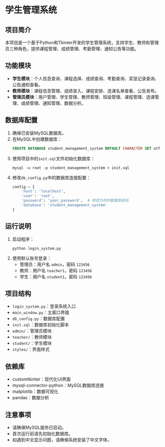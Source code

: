 # 学生管理系统

## 项目简介
本项目是一个基于Python和Tkinter开发的学生管理系统，支持学生、教师和管理员三种角色，提供课程管理、成绩管理、考勤管理、通知公告等功能。

## 功能模块
- **学生模块**：个人信息查询、课程选择、成绩查询、考勤查询、奖惩记录查询、公告通知查看。
- **教师模块**：课程信息管理、成绩录入、课程安排、选课名单查看、公告发布。
- **管理员模块**：用户管理、学生管理、教师管理、班级管理、课程管理、选课管理、成绩管理、通知管理、数据分析。



## 数据库配置
1. 确保已安装MySQL数据库。
2. 在MySQL中创建数据库：
   ```sql
   CREATE DATABASE student_management_system DEFAULT CHARACTER SET utf8mb4 COLLATE utf8mb4_unicode_ci;
   ```
3. 使用项目中的`init.sql`文件初始化数据库：
   ```
   mysql -u root -p student_management_system < init.sql
   ```
4. 修改`db_config.py`中的数据库连接配置：
   ```python
   config = {
       'host': 'localhost',
       'user': 'root',
       'password': 'your_password',  # 修改为你的数据库密码
       'database': 'student_management_system'
   }
   ```

## 运行说明
1. 启动程序：
   ```
   python login_system.py
   ```
2. 使用默认账号登录：
   - 管理员：用户名 `admin`，密码 `123456`
   - 教师：用户名 `teacher1`，密码 `123456`
   - 学生：用户名 `student1`，密码 `123456`

## 项目结构
- `login_system.py`：登录系统入口
- `main_window.py`：主窗口界面
- `db_config.py`：数据库配置
- `init.sql`：数据库初始化脚本
- `admin/`：管理员模块
- `teacher/`：教师模块
- `student/`：学生模块
- `styles/`：界面样式

## 依赖库
- customtkinter：现代化UI界面
- mysql-connector-python：MySQL数据库连接
- matplotlib：数据可视化
- pandas：数据分析

## 注意事项
- 请确保MySQL服务已启动。
- 首次运行前请先初始化数据库。
- 如遇到中文显示问题，请确保系统安装了中文字体。 